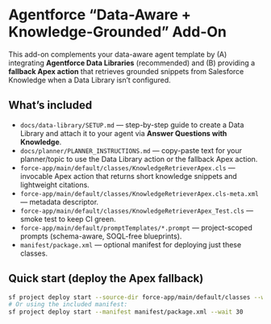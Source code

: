 # Agentforce “Data-Aware + Knowledge-Grounded” Add-On

This add-on complements your data-aware agent template by (A) integrating **Agentforce Data Libraries** (recommended) and (B) providing a **fallback Apex action** that retrieves grounded snippets from Salesforce Knowledge when a Data Library isn’t configured.

## What’s included
- `docs/data-library/SETUP.md` — step-by-step guide to create a Data Library and attach it to your agent via **Answer Questions with Knowledge**.
- `docs/planner/PLANNER_INSTRUCTIONS.md` — copy-paste text for your planner/topic to use the Data Library action or the fallback Apex action.
- `force-app/main/default/classes/KnowledgeRetrieverApex.cls` — invocable Apex action that returns short knowledge snippets and lightweight citations.
- `force-app/main/default/classes/KnowledgeRetrieverApex.cls-meta.xml` — metadata descriptor.
- `force-app/main/default/classes/KnowledgeRetrieverApex_Test.cls` — smoke test to keep CI green.
- `force-app/main/default/promptTemplates/*.prompt` — project-scoped prompts (schema-aware, SOQL-free blueprints).
- `manifest/package.xml` — optional manifest for deploying just these classes.

## Quick start (deploy the Apex fallback)
```bash
sf project deploy start --source-dir force-app/main/default/classes --wait 30
# Or using the included manifest:
sf project deploy start --manifest manifest/package.xml --wait 30
```
